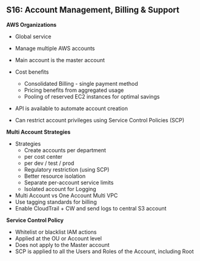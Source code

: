 ## S16: Account Management, Billing & Support

**AWS Organizations**

- Global service
- Manage multiple AWS accounts
- Main account is the master account
- Cost benefits
  - Consolidated Billing - single payment method
  - Pricing benefits from aggregated usage
  - Pooling of reserved EC2 instances for optimal savings
- API is available to automate account creation

- Can restrict account privileges using Service Control Policies (SCP)



**Multi Account Strategies**

- Strategies
  - Create accounts per department
  - per cost center
  - per dev / test / prod
  - Regulatory restriction (using SCP)
  - Better resource isolation 
  - Separate per-account service limits
  - Isolated account for Logging
- Multi Account vs One Account Multi VPC
- Use tagging standards for billing
- Enable CloudTrail + CW and send logs to central S3 account



**Service Control Policy**

- Whitelist or blacklist IAM actions
- Applied at the OU or Account level
- Does not apply to the Master account
- SCP is applied to all the Users and Roles of the Account, including Root

